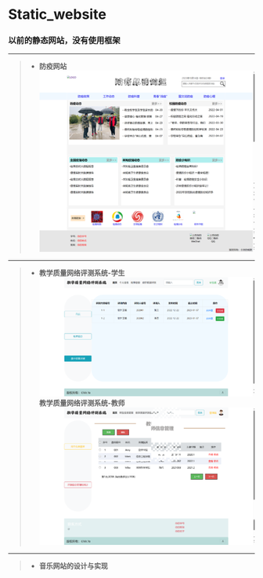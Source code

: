 # Static_website
### 以前的静态网站，没有使用框架

*** 
>- **防疫网站**
![防疫网站](images/fangyi.png)
***
>- **教学质量网络评测系统-学生**
>![学生端](images/pingce_student.png)
>**教学质量网络评测系统-教师**
>![教师端](images/pingce_tercher.png)
***
>- **音乐网站的设计与实现**
